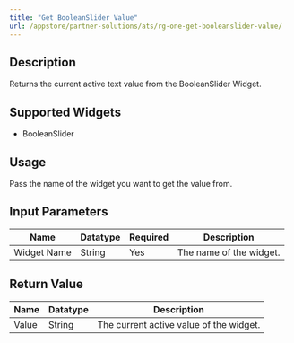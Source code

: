 ```yaml
---
title: "Get BooleanSlider Value"
url: /appstore/partner-solutions/ats/rg-one-get-booleanslider-value/
---
```


## Description

Returns the current active text value from the BooleanSlider Widget.

## Supported Widgets

* BooleanSlider

## Usage

Pass the name of the widget you want to get the value from.

## Input Parameters

Name | Datatype | Required | Description
---- | -------- | ------- |---------------
Widget Name | String | Yes | The name of the widget.

## Return Value

Name | Datatype | Description
---- | --------- | ---------------
Value | String | The current active value of the widget.
